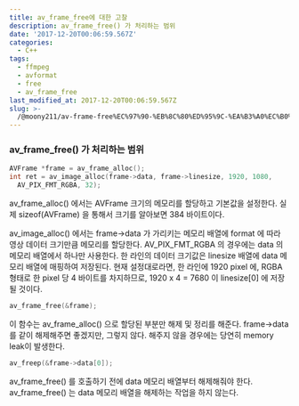 ```yaml
---
title: av_frame_free에 대한 고찰
description: av_frame_free() 가 처리하는 범위
date: '2017-12-20T00:06:59.567Z'
categories:
  - C++
tags:
  - ffmpeg
  - avformat
  - free
  - av_frame_free
last_modified_at: 2017-12-20T00:06:59.567Z
slug: >-
  /@moony211/av-frame-free%EC%97%90-%EB%8C%80%ED%95%9C-%EA%B3%A0%EC%B0%B0-8c0b416e2082
---
```


### av\_frame\_free() 가 처리하는 범위

```cpp
AVFrame *frame = av_frame_alloc();
int ret = av_image_alloc(frame->data, frame->linesize, 1920, 1080, 
  AV_PIX_FMT_RGBA, 32);
```

av\_frame\_alloc() 에서는 AVFrame 크기의 메모리를 할당하고 기본값을 설정한다. 실제 sizeof(AVFrame) 을 통해서 크기를 알아보면 384 바이트이다.

av\_image\_alloc() 에서는 frame->data 가 가리키는 메모리 배열에 format 에 따라 영상 데이터 크기만큼 메모리를 할당한다. AV\_PIX\_FMT\_RGBA 의 경우에는 data 의 메모리 배열에서 하나만 사용한다. 한 라인의 데이터 크기값은 linesize 배열에 data 메모리 배열에 매핑하여 저장된다. 현재 설정대로라면, 한 라인에 1920 pixel 에, RGBA 형태로 한 pixel 당 4 바이트를 차지하므로, 1920 x 4 = 7680 이 linesize\[0\] 에 저장될 것이다.

```cpp
av_frame_free(&frame);
```

이 함수는 av\_frame\_alloc() 으로 할당된 부분만 해제 및 정리를 해준다. frame->data 를 같이 해제해주면 좋겠지만, 그렇지 않다. 해주지 않을 경우에는 당연히 memory leak이 발생한다.

```cpp
av_freep(&frame->data[0]);
```

av\_frame\_free() 를 호출하기 전에 data 메모리 배열부터 해제해줘야 한다. av\_frame\_free() 는 data 메모리 배열을 해제하는 작업을 하지 않는다.